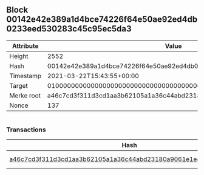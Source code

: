 ## Block 00142e42e389a1d4bce74226f64e50ae92ed4db0233eed530283c45c95ec5da3

Attribute | Value
--- | ---
Height | 2552
Hash | 00142e42e389a1d4bce74226f64e50ae92ed4db0233eed530283c45c95ec5da3
Timestamp | 2021-03-22T15:43:55+00:00
Target | 0100000000000000000000000000000000000000000000000000000000000000
Merke root | a46c7cd3f311d3cd1aa3b62105a1a36c44abd23180a9061e1e485145a20f007e
Nonce | 137

```

```

### Transactions

Hash | Amount
--- | ---
[a46c7cd3f311d3cd1aa3b62105a1a36c44abd23180a9061e1e485145a20f007e](a46c7cd3f311d3cd1aa3b62105a1a36c44abd23180a9061e1e485145a20f007e.md) | 10.00000000 SKEPTI 
